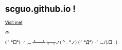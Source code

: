 ﻿# scguo.github.io !

[Visit me!](http://scguo.github.io/)

:soon:

(╯°□°）╯︵ ┻━┻
┬─┬ノ( º _ ºノ)
(╯°Д°）╯︵/(.□ . )